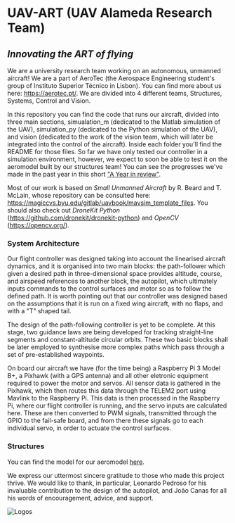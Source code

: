 # UAV-ART (UAV Alameda Research Team)
## *Innovating the ART of flying*

We are a university research team working on an autonomous, unmanned aircraft! We are a part of AeroTec (the Aerospace Engineering student's group of Instituto Superior Técnico in Lisbon). You can find more about us here: https://aerotec.pt/. We are divided into 4 different teams, Structures, Systems, Control and Vision.

In this repository you can find the code that runs our aircraft, divided into three main sections, simualation_m (dedicated to the Matlab simulation of the UAV), simulation_py (dedicated to the Python simulation of the UAV), and vision (dedicated to the work of the vision team, which will later be integrated into the control of the aircraft). Inside each folder you'll find the README for those files. So far we have only tested our controller in a simulation environment, however, we expect to soon be able to test it on the aeromodel built by our structures team! You can see the progresses we've made in the past year in this short ["A Year in review"](https://youtu.be/h7s87GzxMtY).

Most of our work is based on *Small Unmanned Aircraft* by R. Beard and T. McLain, whose repository can be consulted here: https://magiccvs.byu.edu/gitlab/uavbook/mavsim_template_files. You should also check out *DroneKit Python* (https://github.com/dronekit/dronekit-python) and *OpenCV* (https://opencv.org/).

### System Architecture
Our flight controller was designed taking into account the linearised aircraft dynamics, and it is organised into two main blocks: the path-follower which given a desired path in three-dimensional space provides altitude, course, and airspeed references to another block, the autopilot, which ultimately inputs commands to the control surfaces and motor so as to follow the defined path. It is worth pointing out that our controller was designed based on the assumptions that it is run on a fixed wing aircraft, with no flaps, and with a "T" shaped tail. 

The design of the path-following controller is yet to be complete. At this stage, two guidance laws are being developed for tracking straight-line segments and constant-altitude circular orbits. These two basic blocks shall be later employed to synthesise more complex paths which pass through a set of pre-established waypoints.

On board our aircraft we have (for the time being) a Raspberry Pi 3 Model B+, a Pixhawk (with a GPS antenna) and all other eletronic equipment required to power the motor and servos. All sensor data is gathered in the Pixhawk, which then routes this data through the TELEM2 port using Mavlink to the Raspberry Pi. This data is then processed in the Raspberry Pi, where our flight controller is running, and the servo inputs are calculated here. These are then converted to PWM signals, transmitted through the GPIO to the fail-safe board, and from there these signals go to each individual servo, in order to actuate the control surfaces. 

### Structures
You can find the model for our aeromodel [here](https://viewer.autodesk.com/id/dXJuOmFkc2sub2JqZWN0czpvcy5vYmplY3Q6YTM2MHZpZXdlci90NjM3MzkxNTg4NDM0NTcwNDc4Xzc3N2RkZjkwLWM5M2ItNGViOS05NDRlLTVlNTQ3OTU4ZjY5NC5jb2xsYWJvcmF0aW9u?sheetId=OWNjYjFlZGQtZDQ0MC00ZTVmLTg0MTEtYWRkYjlkNzQxZjdm).

We express our uttermost sincere gratitude to those who made this project thrive. We would like to thank, in particular, Leonardo Pedroso for his invaluable contribution to the design of the autopilot, and João Canas for all his words of encouragement, advice, and support.

![Logos](https://i.imgur.com/HNF4COq.png)



